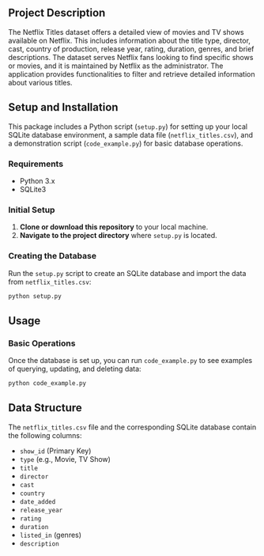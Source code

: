 ## Project Description
The Netflix Titles dataset offers a detailed view of movies and TV shows available on Netflix. This includes information about the title type, director, cast, country of production, release year, rating, duration, genres, and brief descriptions. The dataset serves Netflix fans looking to find specific shows or movies, and it is maintained by Netflix as the administrator. The application provides functionalities to filter and retrieve detailed information about various titles.

## Setup and Installation
This package includes a Python script (`setup.py`) for setting up your local SQLite database environment, a sample data file (`netflix_titles.csv`), and a demonstration script (`code_example.py`) for basic database operations.

### Requirements
- Python 3.x
- SQLite3

### Initial Setup
1. **Clone or download this repository** to your local machine.
2. **Navigate to the project directory** where `setup.py` is located.

### Creating the Database
Run the `setup.py` script to create an SQLite database and import the data from `netflix_titles.csv`:

```bash
python setup.py
```

## Usage
### Basic Operations
Once the database is set up, you can run `code_example.py` to see examples of querying, updating, and deleting data:

```bash
python code_example.py
```

## Data Structure
The `netflix_titles.csv` file and the corresponding SQLite database contain the following columns:
- `show_id` (Primary Key)
- `type` (e.g., Movie, TV Show)
- `title`
- `director`
- `cast`
- `country`
- `date_added`
- `release_year`
- `rating`
- `duration`
- `listed_in` (genres)
- `description`

